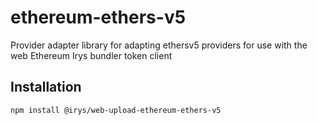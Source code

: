 # ethereum-ethers-v5

Provider adapter library for adapting ethersv5 providers for use with the web Ethereum Irys bundler token client

## Installation

```sh
npm install @irys/web-upload-ethereum-ethers-v5
```
